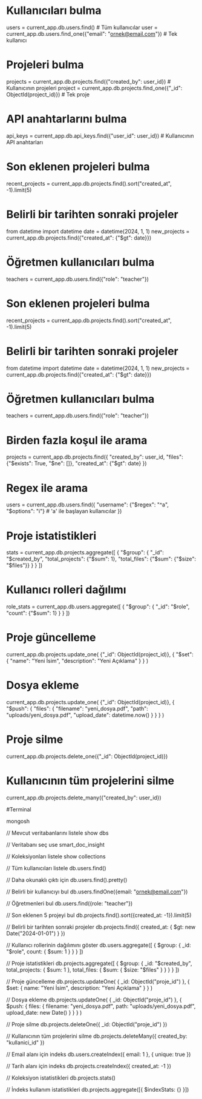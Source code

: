 # Kullanıcıları bulma

users = current_app.db.users.find()  # Tüm kullanıcılar
user = current_app.db.users.find_one({"email": "ornek@email.com"})  # Tek kullanıcı

# Projeleri bulma

projects = current_app.db.projects.find({"created_by": user_id})  # Kullanıcının projeleri
project = current_app.db.projects.find_one({"_id": ObjectId(project_id)})  # Tek proje

# API anahtarlarını bulma

api_keys = current_app.db.api_keys.find({"user_id": user_id})  # Kullanıcının API anahtarları

# Son eklenen projeleri bulma

recent_projects = current_app.db.projects.find().sort("created_at", -1).limit(5)

# Belirli bir tarihten sonraki projeler

from datetime import datetime
date = datetime(2024, 1, 1)
new_projects = current_app.db.projects.find({"created_at": {"$gt": date}})

# Öğretmen kullanıcıları bulma

teachers = current_app.db.users.find({"role": "teacher"})

# Son eklenen projeleri bulma

recent_projects = current_app.db.projects.find().sort("created_at", -1).limit(5)

# Belirli bir tarihten sonraki projeler

from datetime import datetime
date = datetime(2024, 1, 1)
new_projects = current_app.db.projects.find({"created_at": {"$gt": date}})

# Öğretmen kullanıcıları bulma

teachers = current_app.db.users.find({"role": "teacher"})

# Birden fazla koşul ile arama

projects = current_app.db.projects.find({
    "created_by": user_id,
    "files": {"$exists": True, "$ne": []},
    "created_at": {"$gt": date}
})

# Regex ile arama

users = current_app.db.users.find({
    "username": {"$regex": "^a", "$options": "i"}  # 'a' ile başlayan kullanıcılar
})

# Proje istatistikleri

stats = current_app.db.projects.aggregate([
    {
        "$group": {
            "_id": "$created_by",
            "total_projects": {"$sum": 1},
            "total_files": {"$sum": {"$size": "$files"}}
        }
    }
])

# Kullanıcı rolleri dağılımı

role_stats = current_app.db.users.aggregate([
    {
        "$group": {
            "_id": "$role",
            "count": {"$sum": 1}
        }
    }
])

# Proje güncelleme

current_app.db.projects.update_one(
    {"_id": ObjectId(project_id)},
    {
        "$set": {
            "name": "Yeni İsim",
            "description": "Yeni Açıklama"
        }
    }
)

# Dosya ekleme

current_app.db.projects.update_one(
    {"_id": ObjectId(project_id)},
    {
        "$push": {
            "files": {
                "filename": "yeni_dosya.pdf",
                "path": "uploads/yeni_dosya.pdf",
                "upload_date": datetime.now()
            }
        }
    }
)

# Proje silme

current_app.db.projects.delete_one({"_id": ObjectId(project_id)})

# Kullanıcının tüm projelerini silme

current_app.db.projects.delete_many({"created_by": user_id})

#Terminal

mongosh

// Mevcut veritabanlarını listele
show dbs

// Veritabanı seç
use smart_doc_insight

// Koleksiyonları listele
show collections

// Tüm kullanıcıları listele
db.users.find()

// Daha okunaklı çıktı için
db.users.find().pretty()

// Belirli bir kullanıcıyı bul
db.users.findOne({email: "ornek@email.com"})

// Öğretmenleri bul
db.users.find({role: "teacher"})

// Son eklenen 5 projeyi bul
db.projects.find().sort({created_at: -1}).limit(5)

// Belirli bir tarihten sonraki projeler
db.projects.find({
    created_at: {
        $gt: new Date("2024-01-01")
    }
})

// Kullanıcı rollerinin dağılımını göster
db.users.aggregate([
    {
        $group: {
            _id: "$role",
            count: { $sum: 1 }
        }
    }
])

// Proje istatistikleri
db.projects.aggregate([
    {
        $group: {
            _id: "$created_by",
            total_projects: { $sum: 1 },
            total_files: { $sum: { $size: "$files" } }
        }
    }
])

// Proje güncelleme
db.projects.updateOne(
    { _id: ObjectId("proje_id") },
    {
        $set: {
            name: "Yeni İsim",
            description: "Yeni Açıklama"
        }
    }
)

// Dosya ekleme
db.projects.updateOne(
    { _id: ObjectId("proje_id") },
    {
        $push: {
            files: {
                filename: "yeni_dosya.pdf",
                path: "uploads/yeni_dosya.pdf",
                upload_date: new Date()
            }
        }
    }
)

// Proje silme
db.projects.deleteOne({ _id: ObjectId("proje_id") })

// Kullanıcının tüm projelerini silme
db.projects.deleteMany({ created_by: "kullanici_id" })

// Email alanı için indeks
db.users.createIndex({ email: 1 }, { unique: true })

// Tarih alanı için indeks
db.projects.createIndex({ created_at: -1 })

// Koleksiyon istatistikleri
db.projects.stats()

// İndeks kullanım istatistikleri
db.projects.aggregate([{ $indexStats: {} }])
